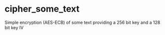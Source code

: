 # cipher_some_text
Simple encryption (AES-ECB) of some text providing a 256 bit key and a 128 bit key IV 
